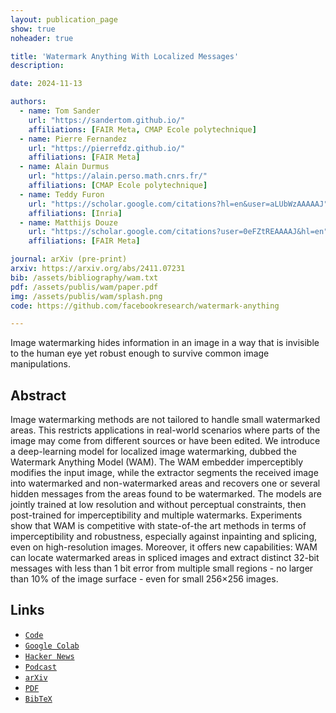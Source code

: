 ```yaml
---
layout: publication_page
show: true
noheader: true

title: 'Watermark Anything With Localized Messages'
description: 

date: 2024-11-13

authors:
  - name: Tom Sander
    url: "https://sandertom.github.io/"
    affiliations: [FAIR Meta, CMAP Ecole polytechnique]
  - name: Pierre Fernandez
    url: "https://pierrefdz.github.io/"
    affiliations: [FAIR Meta]
  - name: Alain Durmus
    url: "https://alain.perso.math.cnrs.fr/"
    affiliations: [CMAP Ecole polytechnique]
  - name: Teddy Furon
    url: "https://scholar.google.com/citations?hl=en&user=aLUbWzAAAAAJ"
    affiliations: [Inria]
  - name: Matthijs Douze
    url: "https://scholar.google.com/citations?user=0eFZtREAAAAJ&hl=en"
    affiliations: [FAIR Meta]

journal: arXiv (pre-print)
arxiv: https://arxiv.org/abs/2411.07231
bib: /assets/bibliography/wam.txt
pdf: /assets/publis/wam/paper.pdf 
img: /assets/publis/wam/splash.png
code: https://github.com/facebookresearch/watermark-anything

---
```


Image watermarking hides information in an image in a way that is invisible to the human eye yet robust enough to survive common image manipulations. 

## Abstract

Image watermarking methods are not tailored to handle small watermarked areas. This restricts applications in real-world scenarios where parts of the image may come from different sources or have been edited. We introduce a deep-learning model for localized image watermarking, dubbed the Watermark Anything Model (WAM). The WAM embedder imperceptibly modifies the input image, while the extractor segments the received image into watermarked and non-watermarked areas and recovers one or several hidden messages from the areas found to be watermarked. The models are jointly trained at low resolution and without perceptual constraints, then post-trained for imperceptibility and multiple watermarks. Experiments show that WAM is competitive with state-of-the art methods in terms of imperceptibility and robustness, especially against inpainting and splicing, even on high-resolution images. Moreover, it offers new capabilities: WAM can locate watermarked areas in spliced images and extract distinct 32-bit messages with less than 1 bit error from multiple small regions - no larger than 10% of the image surface - even for small 256×256 images.

## Links

- [`Code`]({{page.code}})
- [`Google Colab`](https://colab.research.google.com/github/facebookresearch/watermark-anything/blob/main/notebooks/colab.ipynb)
- [`Hacker News`](https://news.ycombinator.com/item?id=42113674)
- [`Podcast`](https://notebooklm.google.com/notebook/6c69b3f8-b1a6-41c4-92fb-c416903ceb49/audio)
- [`arXiv`]({{page.arxiv}})
- [`PDF`]({{page.pdf}})
- [`BibTeX`]({{page.bib}})